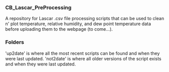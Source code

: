 ### CB_Lascar_PreProcessing
A repository for Lascar .csv file processing scripts that can be used to clean n' plot temperature, relative humidity, and dew point temperature data before uploading them to the webpage (to come...).

### Folders
'up2date' is where all the most recent scripts can be found and when they were last updated.
'not2date' is where all older versions of the script exists and when they were last updated.
